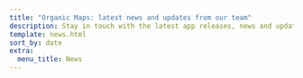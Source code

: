 ```yaml
---
title: "Organic Maps: latest news and updates from our team"
description: Stay in touch with the latest app releases, news and updates from our team!
template: news.html
sort_by: date
extra:
  menu_title: News
---
```

